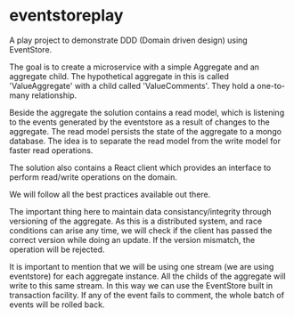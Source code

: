 # eventstoreplay
A play project to demonstrate DDD (Domain driven design) using EventStore.

The goal is to create a microservice with a simple Aggregate and an aggregate child. The hypothetical aggregate in this is called 'ValueAggregate' with a child called 'ValueComments'. They hold a one-to-many relationship.

Beside the aggregate the solution contains a read model, which is listening to the events generated by the eventstore as a result of changes to the aggregate. The read model persists the state of the aggregate to a mongo database. The idea is to separate the read model from the write model for faster read operations.

The solution also contains a React client which provides an interface to perform read/write operations on the domain.

We will follow all the best practices available out there.

The important thing here to maintain data consistancy/integrity through versioning of the aggregate. As this is a distributed system, and race conditions can arise any time, we will check if the client has passed the correct version while doing an update. If the version mismatch, the operation will be rejected.

It is important to mention that we will be using one stream (we are using eventstore) for each aggregate instance. All the childs of the aggregate will write to this same stream. In this way we can use the EventStore built in transaction facility. If any of the event fails to comment, the whole batch of events will be rolled back.


